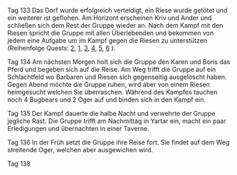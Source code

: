 Tag 133
Das Dorf wurde erfolgreich verteidigt, ein Riese wurde getötet und ein weiterer ist geflohen. Am Horizont erscheinen Kriv und Ander und schließen sich dem Rest der Gruppe wieder an. Nach dem Kampf mit den Riesen spricht die Gruppe mit allen Überlebenden und bekommen von jedem eine Aufgabe um im Kampf gegen die Riesen zu unterstützen (Reihenfolge Quests: [2](./../Quests/Quest%202), [1](./../Quests/Quest%201), [3](./../Quests/Quest%203), [4](./../Quests/Quest%204), [5](./../Quests/Quest%205), [6](./../Quests/Quest%206) ).

Tag 134
Am nächsten Morgen holt sich die Gruppe den Karen und Boris das Pferd und begeben sich auf die Reise. Am Weg trifft die Gruppe auf ein Schlachtfeld wo Barbaren und Riesen sich gegenseitig ausgelöscht haben. Gegen Abend möchte die Gruppe ruhen, wird aber von einem Riesen heimgesucht welchen Sie überraschen. Während des Kampfes tauchen noch 4 Bugbears und 2 Oger auf und binden sich in den Kampf ein. 

Tag 135
Der Kampf dauerte die halbe Nacht und verwehrte der Gruppe jegliche Rast. Die Gruppe trifft am Nachmittag in Yartar ein, macht ein paar Erledigungen und übernachten in einer Taverne.

Tag 136
In der Früh setzt die Gruppe ihre Reise fort. Sie findet auf dem Weg streitende Oger, welchen aber ausgewichen wird.

Tag 138
